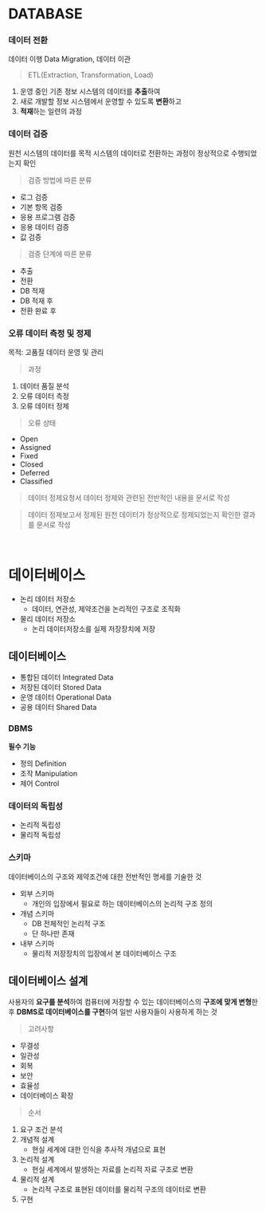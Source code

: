 # DATABASE

### 데이터 전환
데이터 이행 Data Migration, 데이터 이관
> ETL(Extraction, Transformation, Load)
1. 운영 중인 기존 정보 시스템의 데이터를 **추출**하여
1. 새로 개발할 정보 시스템에서 운영할 수 있도록 **변환**하고
1. **적재**하는 일련의 과정

### 데이터 검증
원천 시스템의 데이터를 목적 시스템의 데이터로 전환하는 과정이 정상적으로 수행되었는지 확인
> 검증 방법에 따른 분류
- 로그 검증
- 기본 항목 검증
- 응용 프로그램 검증
- 응용 데이터 검증
- 값 검증
> 검증 단계에 따른 분류
- 추출
- 전환
- DB 적재
- DB 적재 후
- 전환 완료 후

### 오류 데이터 측정 및 정제
목적: 고품질 데이터 운영 및 관리
> 과정
1. 데이터 품질 분석
1. 오류 데이터 측정
1. 오류 데이터 정제

> 오류 상태
- Open
- Assigned
- Fixed
- Closed
- Deferred
- Classified

> 데이터 정제요청서
데이터 정제와 관련된 전반적인 내용을 문서로 작성

> 데이터 정제보고서
정제된 원천 데이터가 정상적으로 정제되었는지 확인한 결과를 문서로 작성

<br/>

# 데이터베이스
- 논리 데이터 저장소
    - 데이터, 연관성, 제약조건을 논리적인 구조로 조직화
- 물리 데이터 저장소
    - 논리 데이터저장소를 실제 저장장치에 저장

## 데이터베이스
- 통합된 데이터 Integrated Data
- 저장된 데이터 Stored Data
- 운영 데이터 Operational Data
- 공용 데이터 Shared Data

### DBMS
**필수 기능**
- 정의 Definition
- 조작 Manipulation
- 제어 Control

### 데이터의 독립성
- 논리적 독립성
- 물리적 독립성

### 스키마
데이터베이스의 구조와 제약조건에 대한 전반적인 명세를 기술한 것
- 외부 스키마
    - 개인의 입장에서 필요로 하는 데이터베이스의 논리적 구조 정의
- 개념 스키마
    - DB 전체적인 논리적 구조
    - 단 하나만 존재
- 내부 스키마
    - 물리적 저장장치의 입장에서 본 데이터베이스 구조

## 데이터베이스 설계
사용자의 **요구를 분석**하여 컴퓨터에 저장할 수 있는 데이터베이스의 **구조에 맞게 변형**한 후 **DBMS로 데이터베이스를 구현**하여 일반 사용자들이 사용하게 하는 것  
> 고려사항
- 무결성
- 일관성
- 회복
- 보안
- 효율성
- 데이터베이스 확장

> 순서
1. 요구 조건 분석
1. 개념적 설계
    - 현실 세계에 대한 인식을 추사적 개념으로 표현
1. 논리적 설계
    - 현실 세계에서 발생하는 자료를 논리적 자료 구조로 변환
1. 물리적 설계
    - 논리적 구조로 표현된 데이터를 물리적 구조의 데이터로 변환
1. 구현



